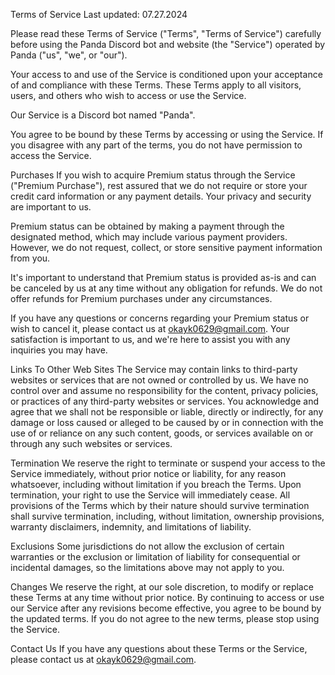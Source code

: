 Terms of Service
Last updated: 07.27.2024

Please read these Terms of Service ("Terms", "Terms of Service") carefully before using the Panda Discord bot and website (the "Service") operated by Panda ("us", "we", or "our").

Your access to and use of the Service is conditioned upon your acceptance of and compliance with these Terms. These Terms apply to all visitors, users, and others who wish to access or use the Service.

Our Service is a Discord bot named "Panda".

You agree to be bound by these Terms by accessing or using the Service. If you disagree with any part of the terms, you do not have permission to access the Service.

Purchases
If you wish to acquire Premium status through the Service ("Premium Purchase"), rest assured that we do not require or store your credit card information or any payment details. Your privacy and security are important to us.

Premium status can be obtained by making a payment through the designated method, which may include various payment providers. However, we do not request, collect, or store sensitive payment information from you.

It's important to understand that Premium status is provided as-is and can be canceled by us at any time without any obligation for refunds. We do not offer refunds for Premium purchases under any circumstances.

If you have any questions or concerns regarding your Premium status or wish to cancel it, please contact us at okayk0629@gmail.com. Your satisfaction is important to us, and we're here to assist you with any inquiries you may have.

Links To Other Web Sites
The Service may contain links to third-party websites or services that are not owned or controlled by us. We have no control over and assume no responsibility for the content, privacy policies, or practices of any third-party websites or services. You acknowledge and agree that we shall not be responsible or liable, directly or indirectly, for any damage or loss caused or alleged to be caused by or in connection with the use of or reliance on any such content, goods, or services available on or through any such websites or services.

Termination
We reserve the right to terminate or suspend your access to the Service immediately, without prior notice or liability, for any reason whatsoever, including without limitation if you breach the Terms. Upon termination, your right to use the Service will immediately cease. All provisions of the Terms which by their nature should survive termination shall survive termination, including, without limitation, ownership provisions, warranty disclaimers, indemnity, and limitations of liability.

Exclusions
Some jurisdictions do not allow the exclusion of certain warranties or the exclusion or limitation of liability for consequential or incidental damages, so the limitations above may not apply to you.

Changes
We reserve the right, at our sole discretion, to modify or replace these Terms at any time without prior notice. By continuing to access or use our Service after any revisions become effective, you agree to be bound by the updated terms. If you do not agree to the new terms, please stop using the Service.

Contact Us
If you have any questions about these Terms or the Service, please contact us at okayk0629@gmail.com.